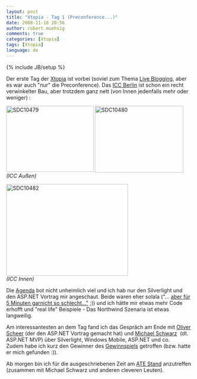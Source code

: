 ```yaml
---
layout: post
title: "Xtopia - Tag 1 (Preconference...)"
date: 2008-11-16 20:56
author: robert.muehsig
comments: true
categories: [Xtopia]
tags: [Xtopia]
language: de
---
```

{% include JB/setup %}
<p>Der erste Tag der <a href="http://xtopia.de/">Xtopia</a> ist vorbei (soviel zum Thema <a href="{{BASE_PATH}}/2008/11/14/live-blogging-von-der-xtopia-dem-technical-summit/">Live Blogging</a>, aber es war auch &quot;nur&quot; die Preconference). Das <a href="http://www1.messe-berlin.de/vip8_1/website/MesseBerlin/htdocs/www.icc-berlin/index_d.html">ICC Berlin</a> ist schon ein recht verwinkelter Bau, aber trotzdem ganz nett (von Innen jedenfalls mehr oder weniger) :</p>  <p><a href="{{BASE_PATH}}/assets/wp-images/sdc10479.jpg"><img style="border-top-width: 0px; border-left-width: 0px; border-bottom-width: 0px; border-right-width: 0px" height="178" alt="SDC10479" src="{{BASE_PATH}}/assets/wp-images/sdc10479-thumb.jpg" width="236" align="left" border="0" /></a> <a href="{{BASE_PATH}}/assets/wp-images/sdc10480.jpg"><img style="border-top-width: 0px; border-left-width: 0px; border-bottom-width: 0px; border-right-width: 0px" height="180" alt="SDC10480" src="{{BASE_PATH}}/assets/wp-images/sdc10480-thumb.jpg" width="238" border="0" /></a>     <br /><em>(ICC Au&#223;en)</em></p>  <p><a href="{{BASE_PATH}}/assets/wp-images/sdc10482.jpg"><img style="border-top-width: 0px; border-left-width: 0px; border-bottom-width: 0px; border-right-width: 0px" height="247" alt="SDC10482" src="{{BASE_PATH}}/assets/wp-images/sdc10482-thumb.jpg" width="328" border="0" /></a>     <br /><em>(ICC Innen)</em></p>  <p>Die <a href="http://www.xtopia-konferenz.de/Agenda_xt08.mspx?ActiveID=1216#PreConf">Agenda</a> bot nicht unheimlich viel und ich hab nur den Silverlight und den ASP.NET Vortrag mir angeschaut. Beide waren eher solala (&quot;... <a href="{{BASE_PATH}}/2008/11/10/die-dinge-geregelt-kriegen/">aber f&#252;r 5 Minuten garnicht so schlecht...&quot;</a> ;)) und ich h&#228;tte mir etwas mehr Code erhofft und &quot;real life&quot; Beispiele - Das Northwind Szenaria ist etwas langweilig.</p>  <p>Am interessantesten an dem Tag fand ich das Gespr&#228;ch am Ende mit <a href="http://blogs.msdn.com/olivers/">Oliver Scheer</a> (der den ASP.NET Vortrag gemacht hat) und <a href="http://weblogs.asp.net/mschwarz/">Michael Schwarz</a>&#160; (dt. ASP.NET MVP) &#252;ber Silverlight, Windows Mobile, ASP.NET und co.     <br />Zudem habe ich kurz den Gewinner des <a href="{{BASE_PATH}}/2008/09/11/ende-des-gewinnspiel/">Gewinnspiels</a> getroffen (bzw. hatte er mich gefunden :)).</p>  <p>Ab morgen bin ich f&#252;r die ausgeschriebenen Zeit am <a href="http://www.xtopia-konferenz.de/AskTheExperts_xt08.mspx?ActiveID=1393">ATE Stand</a> anzutreffen (zusammen mit Michael Schwarz und anderen cleveren Leuten).</p>
